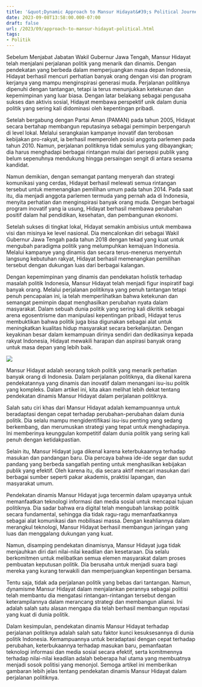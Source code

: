 ```yaml
---
title: '&quot;Dynamic Approach to Mansur Hidayat&#39;s Political Journey&quot;'
date: 2023-09-08T13:58:00.000-07:00
draft: false
url: /2023/09/approach-to-mansur-hidayat-political.html
tags: 
- Politik
---
```


  

Sebelum Menjabat Jabatan Wakil Gubernur Jawa Tengah, Mansur Hidayat telah menjalani perjalanan politik yang menarik dan dinamis. Dengan pendekatan yang berbeda dalam memperjuangkan masa depan Indonesia, Hidayat berhasil mencuri perhatian banyak orang dengan visi dan program kerjanya yang mampu menginspirasi generasi muda. Perjalanan politiknya dipenuhi dengan tantangan, tetapi ia terus menunjukkan ketekunan dan kepemimpinan yang luar biasa. Dengan latar belakang sebagai pengusaha sukses dan aktivis sosial, Hidayat membawa perspektif unik dalam dunia politik yang sering kali didominasi oleh kepentingan pribadi.

  

Setelah bergabung dengan Partai Aman (PAMAN) pada tahun 2005, Hidayat secara bertahap membangun reputasinya sebagai pemimpin berpengaruh di level lokal. Melalui serangkaian kampanye inovatif dan terobosan kebijakan pro-rakyat, ia berhasil memperoleh posisi anggota parlemen pada tahun 2010. Namun, perjalanan politiknya tidak semulus yang dibayangkan; dia harus menghadapi berbagai rintangan mulai dari persepsi publik yang belum sepenuhnya mendukung hingga persaingan sengit di antara sesama kandidat.

  

Namun demikian, dengan semangat pantang menyerah dan strategi komunikasi yang cerdas, Hidayat berhasil melewati semua rintangan tersebut untuk memenangkan pemilihan umum pada tahun 2014. Pada saat itu, dia menjadi anggota parlemen termuda yang pernah ada di Indonesia, menyita perhatian dan menginspirasi banyak orang muda. Dengan berbagai program inovatif yang ia usung, Hidayat berhasil membawa perubahan positif dalam hal pendidikan, kesehatan, dan pembangunan ekonomi.

  

Setelah sukses di tingkat lokal, Hidayat semakin ambisius untuk membawa visi dan misinya ke level nasional. Dia mencalonkan diri sebagai Wakil Gubernur Jawa Tengah pada tahun 2018 dengan tekad yang kuat untuk mengubah paradigma politik yang melumpuhkan kemajuan Indonesia. Melalui kampanye yang dinamis dan secara terus-menerus menyentuh langsung kebutuhan rakyat, Hidayat berhasil memenangkan pemilihan tersebut dengan dukungan luas dari berbagai kalangan.

  

Dengan kepemimpinan yang dinamis dan pendekatan holistik terhadap masalah politik Indonesia, Mansur Hidayat telah menjadi figur inspiratif bagi banyak orang. Melalui perjalanan politiknya yang penuh tantangan tetapi penuh pencapaian ini, ia telah memperlihatkan bahwa ketekunan dan semangat pemimpin dapat menghasilkan perubahan nyata dalam masyarakat. Dalam sebuah dunia politik yang sering kali dikritik sebagai arena egosentrisme dan manipulasi kepentingan pribadi, Hidayat terus membuktikan bahwa politik juga bisa digunakan sebagai alat untuk meningkatkan kualitas hidup masyarakat secara berkelanjutan. Dengan keyakinan besar dalam kemampuan dirinya sendiri dan dedikasinya kepada rakyat Indonesia, Hidayat mewakili harapan dan aspirasi banyak orang untuk masa depan yang lebih baik.

  

![](https://mediakita.co/wp-content/uploads/2022/08/Picsart_22-08-17_16-13-01-491.jpg)

  

Mansur Hidayat adalah seorang tokoh politik yang menarik perhatian banyak orang di Indonesia. Dalam perjalanan politiknya, dia dikenal karena pendekatannya yang dinamis dan inovatif dalam menangani isu-isu politik yang kompleks. Dalam artikel ini, kita akan melihat lebih dekat tentang pendekatan dinamis Mansur Hidayat dalam perjalanan politiknya.

  

Salah satu ciri khas dari Mansur Hidayat adalah kemampuannya untuk beradaptasi dengan cepat terhadap perubahan-perubahan dalam dunia politik. Dia selalu mampu mengidentifikasi isu-isu penting yang sedang berkembang, dan merumuskan strategi yang tepat untuk menghadapinya. Ini memberinya keunggulan kompetitif dalam dunia politik yang sering kali penuh dengan ketidakpastian.

  

Selain itu, Mansur Hidayat juga dikenal karena keterbukaannya terhadap masukan dan pandangan baru. Dia percaya bahwa ide-ide segar dan sudut pandang yang berbeda sangatlah penting untuk menghasilkan kebijakan publik yang efektif. Oleh karena itu, dia secara aktif mencari masukan dari berbagai sumber seperti pakar akademis, praktisi lapangan, dan masyarakat umum.

  

Pendekatan dinamis Mansur Hidayat juga tercermin dalam upayanya untuk memanfaatkan teknologi informasi dan media sosial untuk mencapai tujuan politiknya. Dia sadar bahwa era digital telah mengubah lanskap politik secara fundamental, sehingga dia tidak ragu-ragu memanfaatkannya sebagai alat komunikasi dan mobilisasi massa. Dengan keahliannya dalam merangkul teknologi, Mansur Hidayat berhasil membangun jaringan yang luas dan menggalang dukungan yang kuat.

  

Namun, disamping pendekatan dinamisnya, Mansur Hidayat juga tidak menjauhkan diri dari nilai-nilai keadilan dan kesetaraan. Dia selalu berkomitmen untuk melibatkan semua elemen masyarakat dalam proses pembuatan keputusan politik. Dia berusaha untuk menjadi suara bagi mereka yang kurang terwakili dan memperjuangkan kepentingan bersama.

  

Tentu saja, tidak ada perjalanan politik yang bebas dari tantangan. Namun, dynamisme Mansur Hidayat dalam menjalankan perannya sebagai politisi telah membantu dia mengatasi rintangan-rintangan tersebut dengan keterampilannya dalam merancang strategi dan membangun aliansi. Ini adalah salah satu alasan mengapa dia telah berhasil membangun reputasi yang kuat di dunia politik.

  

Dalam kesimpulan, pendekatan dinamis Mansur Hidayat terhadap perjalanan politiknya adalah salah satu faktor kunci kesuksesannya di dunia politik Indonesia. Kemampuannya untuk beradaptasi dengan cepat terhadap perubahan, keterbukaannya terhadap masukan baru, pemanfaatan teknologi informasi dan media sosial secara efektif, serta komitmennya terhadap nilai-nilai keadilan adalah beberapa hal utama yang membuatnya menjadi sosok politisi yang menonjol. Semoga artikel ini memberikan gambaran lebih jelas tentang pendekatan dinamis Mansur Hidayat dalam perjalanan politiknya.